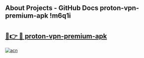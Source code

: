## About Projects - GitHub Docs proton-vpn-premium-apk !m6q1i

# <h2><a href="https://andorid.site?title=proton-vpn-premium-apk&ref=13PRO">🔗👉 🔴 proton-vpn-premium-apk</a></h2>

[![acn](https://github.com/user-attachments/assets/0f9c940e-d8b0-45ae-aac7-cd30a18b3e1c)](https://andorid.site?title=proton-vpn-premium-apk&ref=13PRO)

